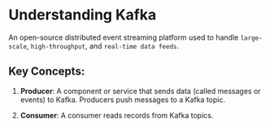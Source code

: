 # Understanding Kafka

An open-source distributed event streaming platform used to handle `large-scale`, `high-throughput`, and `real-time data feeds`.

## Key Concepts:

1. **Producer**: A component or service that sends data (called messages or events) to Kafka. Producers push messages to a Kafka topic.

2. **Consumer**: A consumer reads records from Kafka topics.
